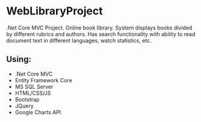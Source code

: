 # WebLibraryProject
.Net Core MVC Project. Online book library. 
System displays books divided by different rubrics and authors. 
Has search functionality with ability to read document text in different languages, watch statistics, etc.
## Using:
 - .Net Core MVC
 - Entity Framework Core
 - MS SQL Server
 - HTML/CSS/JS
 - Bootstrap
 - JQuery
 - Google Charts API
